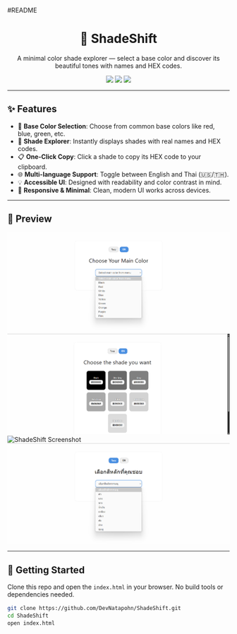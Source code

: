 #README
<h1 align="center">🎨 ShadeShift</h1>
<p align="center">
  A minimal color shade explorer — select a base color and discover its beautiful tones with names and HEX codes.
</p>

<p align="center">
  <img src="https://img.shields.io/badge/HTML5-%23E34F26.svg?&style=flat&logo=html5&logoColor=white"/>
  <img src="https://img.shields.io/badge/CSS3-%231572B6.svg?&style=flat&logo=css3&logoColor=white"/>
  <img src="https://img.shields.io/badge/JavaScript-%23F7DF1E.svg?&style=flat&logo=javascript&logoColor=black"/>
</p>

---

## ✨ Features

- 🎯 **Base Color Selection**: Choose from common base colors like red, blue, green, etc.
- 🌈 **Shade Explorer**: Instantly displays shades with real names and HEX codes.
- 📋 **One-Click Copy**: Click a shade to copy its HEX code to your clipboard.
- 🌐 **Multi-language Support**: Toggle between English and Thai (🇺🇸/🇹🇭).
- 💡 **Accessible UI**: Designed with readability and color contrast in mind.
- 📱 **Responsive & Minimal**: Clean, modern UI works across devices.

---

## 📸 Preview

<img src="./preview.png" alt="ShadeShift Screenshot" width="700"/>
<img src="./preview_1.png" alt="ShadeShift Screenshot" width="700"/>
<img src="./preview_2.png" alt="ShadeShift Screenshot" width="700"/>
<img src="./preview_3.png" alt="ShadeShift Screenshot" width="700"/>

---

## 🚀 Getting Started

Clone this repo and open the `index.html` in your browser. No build tools or dependencies needed.

```bash
git clone https://github.com/DevNatapohn/ShadeShift.git
cd ShadeShift
open index.html
